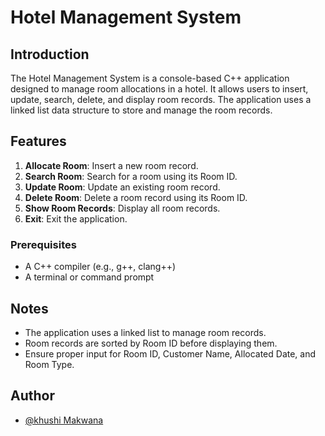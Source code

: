 
# Hotel Management System

## Introduction

The Hotel Management System is a console-based C++ application designed to manage room allocations in a hotel. It allows users to insert, update, search, delete, and display room records. The application uses a linked list data structure to store and manage the room records.

## Features

1. **Allocate Room**: Insert a new room record.
2. **Search Room**: Search for a room using its Room ID.
3. **Update Room**: Update an existing room record.
4. **Delete Room**: Delete a room record using its Room ID.
5. **Show Room Records**: Display all room records.
6. **Exit**: Exit the application.

### Prerequisites

- A C++ compiler (e.g., g++, clang++)
- A terminal or command prompt

## Notes

- The application uses a linked list to manage room records.
- Room records are sorted by Room ID before displaying them.
- Ensure proper input for Room ID, Customer Name, Allocated Date, and Room Type.

## Author

-  [@khushi Makwana](https://github.com/siya25097)

